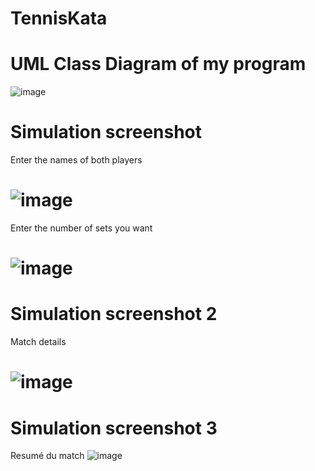 # TennisKata

# UML Class Diagram of my program
![image](https://user-images.githubusercontent.com/38049286/142478646-0aaca8fa-5a88-4a2b-954e-aa07d1461a15.png)

# Simulation screenshot
Enter the names of both players
# ![image](https://user-images.githubusercontent.com/38049286/142609980-b36227d7-fc95-4792-8de6-c4d8d23f1984.png)

Enter the number of sets you want
# ![image](https://user-images.githubusercontent.com/38049286/142610188-7f0a3d3b-40af-473f-941c-e61e3a8400f4.png)

# Simulation screenshot 2
Match details
# ![image](https://user-images.githubusercontent.com/38049286/142610287-764515bb-9b73-4a2f-96e3-0c06b3c1d016.png)

# Simulation screenshot 3
Resumé du match
![image](https://user-images.githubusercontent.com/38049286/142610340-2bb087e5-a213-4780-86dc-0a1998bd513d.png)
